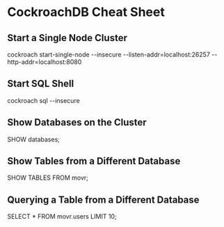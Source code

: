 # CockroachDB Cheat Sheet

## Start a Single Node Cluster
cockroach start-single-node --insecure --listen-addr=localhost:26257 --http-addr=localhost:8080

## Start SQL Shell
cockroach sql --insecure

## Show Databases on the Cluster
SHOW databases;

## Show Tables from a Different Database
SHOW TABLES FROM movr;

## Querying a Table from a Different Database
SELECT * FROM movr.users LIMIT 10;
